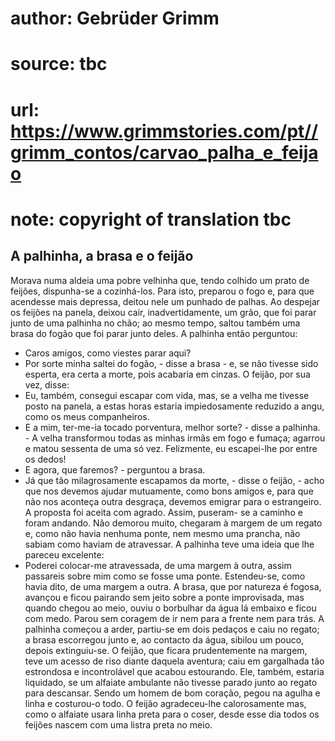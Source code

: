# author: Gebrüder Grimm
# source: tbc
# url: https://www.grimmstories.com/pt//grimm_contos/carvao_palha_e_feijao
# note: copyright of translation tbc

## A palhinha, a brasa e o feijão 

Morava numa aldeia uma pobre velhinha que, tendo colhido um prato de
feijões, dispunha-se a cozinhá-los. Para isto, preparou o fogo e, para
que acendesse mais depressa, deitou nele um punhado de palhas. Ao
despejar os feijões na panela, deixou cair, inadvertidamente, um grão,
que foi parar junto de uma palhinha no chão; ao mesmo tempo, saltou
também uma brasa do fogão que foi parar junto deles. A palhinha então
perguntou:
- Caros amigos, como viestes parar aqui?
- Por sorte minha saltei do fogão, - disse a brasa - e, se não tivesse
sido esperta, era certa a morte, pois acabaria em cinzas.
O feijão, por sua vez, disse:
- Eu, também, consegui escapar com vida, mas, se a velha me tivesse
posto na panela, a estas horas estaria impiedosamente reduzido a angu,
como os meus companheiros.
- E a mim, ter-me-ia tocado porventura, melhor sorte? - disse a
palhinha. - A velha transformou todas as minhas irmãs em fogo e fumaça;
agarrou e matou sessenta de uma só vez. Felizmente, eu escapei-lhe por
entre os dedos!
- E agora, que faremos? - perguntou a brasa.
- Já que tão milagrosamente escapamos da morte, - disse o feijão, - acho
que nos devemos ajudar mutuamente, como bons amigos e, para que não nos
aconteça outra desgraça, devemos emigrar para o estrangeiro.
A proposta foi aceita com agrado. Assim, puseram- se a caminho e foram
andando. Não demorou muito, chegaram à margem de um regato e, como não
havia nenhuma ponte, nem mesmo uma prancha, não sabiam como haviam de
atravessar. A palhinha teve uma ideia que lhe pareceu excelente:
- Poderei colocar-me atravessada, de uma margem à outra, assim passareis
sobre mim como se fosse uma ponte.
Estendeu-se, como havia dito, de uma margem a outra. A brasa, que por
natureza é fogosa, avançou e ficou pairando sem jeito sobre a ponte
improvisada, mas quando chegou ao meio, ouviu o borbulhar da água lá
embaixo e ficou com medo. Parou sem coragem de ir nem para a frente nem
para trás. A palhinha começou a arder, partiu-se em dois pedaços e caiu
no regato; a brasa escorregou junto e, ao contacto da água, sibilou um
pouco, depois extinguiu-se.
O feijão, que ficara prudentemente na margem, teve um acesso de riso
diante daquela aventura; caiu em gargalhada tão estrondosa e
incontrolável que acabou estourando. Ele, também, estaria liquidado, se
um alfaiate ambulante não tivesse parado junto ao regato para descansar.
Sendo um homem de bom coração, pegou na agulha e linha e costurou-o
todo.
O feijão agradeceu-lhe calorosamente mas, como o alfaiate usara linha
preta para o coser, desde esse dia todos os feijões nascem com uma
listra preta no meio.
